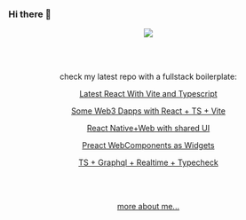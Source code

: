 ### Hi there 🦾

<p align="center">
  <img src="https://github-readme-stats.vercel.app/api/?username=joaopaulocmarra&show_icons=true&title_color=ddd&icon_color=00FFFF&text_color=fff&bg_color=121212">
</p>


<br /><br />
<p align="center">
  check my latest repo with a fullstack boilerplate:
</p>
<p align="center">
  <a href="https://github.com/JoaoPauloCMarra/react-vite-ts--boilerplate">Latest React With Vite and Typescript</a>
</p>
<p align="center">
  <a href="https://github.com/JoaoPauloCMarra/web3-apps">Some Web3 Dapps with React + TS + Vite</a>
</p>
<p align="center">
  <a href="https://github.com/JoaoPauloCMarra/fullstack">React Native+Web with shared UI</a>
</p>
<p align="center">
  <a href="https://github.com/JoaoPauloCMarra/react-widgets">Preact WebComponents as Widgets</a>
</p>
<p align="center">
  <a href="https://github.com/JoaoPauloCMarra/typescript-workspaces">TS + Graphql + Realtime + Typecheck</a>
</p>
<br /><br />
<p align="center">
  <a href="https://www.linkedin.com/in/joaopaulomarra/?locale=en_US">more about me...</a>
</p>
<br /><br /><br />
